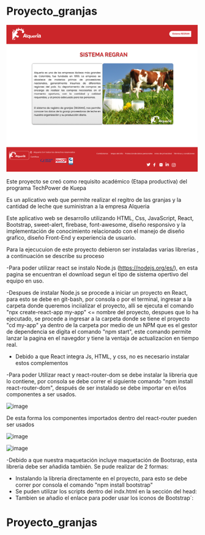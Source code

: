 
# Proyecto_granjas

<img src="Sistema regran.png"  width="500px"/>

Este proyecto se creó como requisito académico (Etapa productiva) del programa TechPower de Kuepa

Es un aplicativo web que permite realizar el regitro de las granjas y la cantidad de leche que suministran a la empresa Alqueria

Este aplicativo web se desarrollo utilizando HTML, Css, JavaScript, React, Bootstrap, sweet-alert, firebase, font-awesome, diseño responsivo y la implementación de conocimiento relacionado con el manejo de diseño grafico, diseño Front-End y experiencia de usuario.

Para la ejecucuion de este proyecto debieron ser instaladas varias librerias , a continuación se describe su proceso

-Para poder utilizar react se instalo Node.js (https://nodejs.org/es/), en esta pagina se encuentran el download segun el tipo de sistema opertivo del equipo en uso.

-Despues de instalar Node.js se procede a iniciar un proyecto en React, para esto se debe en git-bash, por consola o por el terminal, ingresar a la carpeta donde queremos inciializar el proyecto, alli se ejecuta el comando "npx create-react-app my-app" <= nombre del proyecto, despues que lo ha ejecutado, se procede  a ingresar a la carpeta donde se tiene el proyecto "cd my-app" ya dentro de la carpeta por medio de un NPM que es el gestor de dependencia se digita el comando "npm start", este comando permite lanzar la pagina en el navegdor y tiene  la ventaja de actualizacion en tiempo real.

- Debido a que React integra Js, HTML, y css, no es necesario instalar  estos complementos 

-Para poder Utilizar react y react-router-dom se debe instalar la libreria que lo contiene, por consola se debe correr el siguiente comando "npm install react-router-dom", después de ser instalado se debe importar en el/los componentes a ser usados.

![image](https://user-images.githubusercontent.com/84721645/129361071-46db7e43-6420-4ccb-8d63-54c516d66ce9.png)

De esta forma los componentes importados dentro del react-router pueden ser usados 

![image](https://user-images.githubusercontent.com/84721645/129361350-0c83d9d2-6b43-4461-adf2-b4bf3c3b5c43.png)

![image](https://user-images.githubusercontent.com/84721645/129361420-8728801a-717f-4594-be1e-cebde6e7b495.png)


-Debido a que nuestra maquetación incluye maquetación de Bootsrap, esta libreria debe ser añadida también.  Se pude realizar de 2 formas:
  * Instalando la libreria directamente en el proyecto, para esto se debe correr por consola el comando "npm install bootstrap"
  * Se puden utilizar los scripts dentro del indx.html en la sección del head: 
    <link href="https://cdn.jsdelivr.net/npm/bootstrap@5.0.1/dist/css/bootstrap.min.css" rel="stylesheet" integrity="sha384-      +0n0xVW2eSR5OomGNYDnhzAbDsOXxcvSN1TPprVMTNDbiYZCxYbOOl7+AMvyTG2x" crossorigin="anonymous">
    <script src="https://cdn.jsdelivr.net/npm/bootstrap@5.0.1/dist/js/bootstrap.bundle.min.js" integrity="sha384-gtEjrD/SeCtmISkJkNUaaKMoLD0//ElJ19smozuHV6z3Iehds+3Ulb9Bn9Plx0x4" crossorigin="anonymous"></script>
  * Tambien se añadio el enlace para poder usar los iconos de Bootstrap´:
    <link rel="stylesheet" href="https://cdn.jsdelivr.net/npm/bootstrap-icons@1.5.0/font/bootstrap-icons.css">







# Proyecto_granjas
